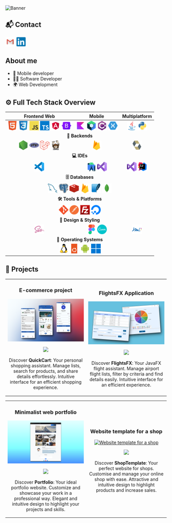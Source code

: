 <img src="https://github.com/Raurez/Image-repo-profile/blob/main/Raúl_banner.svg" alt="Banner">

## 📬 Contact

[<img src="https://raw.githubusercontent.com/Raurez/Image-repo-profile/main/icons/gmail/gmail-old-svgrepo-com.svg" alt="Gmail" title="Gmail" height="30"/>](mailto:raurambot@gmail.com) 
[<img src="https://raw.githubusercontent.com/Raurez/Image-repo-profile/main/icons/linkedin/linkedin-original.svg" alt="LinkedIn" title="LinkedIn" height="30"/>](https://www.linkedin.com/in/ra%C3%BAl-ram%C3%ADrez-botella-998523302/)

## About me 

- 📲 Mobile developer
- 👨‍💻 Software Developer      
- 🌍 Web Development


## ⚙️ Full Tech Stack Overview

<p align="center">

<table>
  <thead>
    <tr>
      <th align="center"><strong>Frontend Web</strong></th>
      <th align="center"><strong>Mobile</strong></th>
      <th align="center"><strong>Multiplatform</strong></th>
    </tr>
  </thead>
  <tbody>
    <tr>
      <td align="center">
        <img src="https://raw.githubusercontent.com/Raurez/Image-repo-profile/main/icons/html5/html5-original.svg" title="HTML5" height="30"/>
        <img src="https://raw.githubusercontent.com/Raurez/Image-repo-profile/main/icons/css3/css3-original.svg" title="CSS3" height="30"/>
        <img src="https://raw.githubusercontent.com/Raurez/Image-repo-profile/main/icons/javascript/javascript-original.svg" title="JavaScript" height="30"/>
        <img src="https://raw.githubusercontent.com/Raurez/Image-repo-profile/main/icons/typescript/typescript-original.svg" title="TypeScript" height="30"/>
        <img src="https://raw.githubusercontent.com/Raurez/Image-repo-profile/main/icons/angular/angular-original.svg" title="Angular" height="30"/>
        <img src="https://raw.githubusercontent.com/Raurez/Image-repo-profile/main/icons/bootstrap/bootstrap-original.svg" title="Bootstrap" height="30"/>
      </td>
      <td align="center">
        <img src="https://raw.githubusercontent.com/Raurez/Image-repo-profile/main/icons/kotlin/kotlin-original.svg" title="Kotlin" height="30"/>
        <img src="https://raw.githubusercontent.com/Raurez/Image-repo-profile/main/icons/jetpackcompose/jetpackcompose-original.svg" title="Jetpack Compose" height="30"/>
        <img src="https://raw.githubusercontent.com/Raurez/Image-repo-profile/main/icons/csharp/csharp-original.svg" title="C#" height="30"/>
        <img src="https://raw.githubusercontent.com/Raurez/Image-repo-profile/main/icons/xamarin/xamarin-original.svg" title="Xamarin" height="30"/>
      </td>
      <td align="center">
        <img src="https://raw.githubusercontent.com/Raurez/Image-repo-profile/main/icons/java/java-original.svg" title="Java" height="30"/>
        <img src="https://raw.githubusercontent.com/Raurez/Image-repo-profile/main/icons/python/python-original.svg" title="Python" height="30"/>
      </td>
    </tr>
    <tr>
      <td colspan="3" align="center"><strong>🔧 Backends</strong></td>
    </tr>
    <tr>
      <td align="center">
        <img src="https://raw.githubusercontent.com/Raurez/Image-repo-profile/main/icons/nodejs/nodejs-original.svg" title="Node.js" height="30"/>
        <img src="https://raw.githubusercontent.com/Raurez/Image-repo-profile/main/icons/php/php-original.svg" title="PHP" height="30"/>
        <img src="https://raw.githubusercontent.com/Raurez/Image-repo-profile/main/icons/laravel/laravel-original.svg" title="Laravel" height="30"/>
         <img src="https://raw.githubusercontent.com/Raurez/Image-repo-profile/main/icons/composer/composer-original.svg" title="Composer" height="30"/>
      </td>
      <td align="center">
        <img src="https://raw.githubusercontent.com/Raurez/Image-repo-profile/main/icons/firebase/firebase-original.svg" title="Firebase" height="30"/>
      </td>
      <td align="center">
        <img src="https://raw.githubusercontent.com/Raurez/Image-repo-profile/main/icons/hibernate/hibernate-original.svg" title="Hibernate" height="30"/>
      </td>
    </tr>
    <tr>
      <td colspan="3" align="center"><strong>💻 IDEs</strong></td>
    </tr>
    <tr>
      <td align="center">
        <img src="https://raw.githubusercontent.com/Raurez/Image-repo-profile/main/icons/vscode/vscode-original.svg" title="VS Code" height="30"/>
      </td>
      <td align="center">
        <img src="https://raw.githubusercontent.com/Raurez/Image-repo-profile/main/icons/androidstudio/androidstudio-original.svg" title="Android Studio" height="30"/>
         <img src="https://raw.githubusercontent.com/Raurez/Image-repo-profile/main/icons/visualstudio/visualstudio-original.svg" title="Visual Studio" height="30"/>
      </td>
      <td align="center">
        <img src="https://raw.githubusercontent.com/Raurez/Image-repo-profile/main/icons/visualstudio/visualstudio-original.svg" title="Visual Studio" height="30"/>
        <img src="https://raw.githubusercontent.com/Raurez/Image-repo-profile/main/icons/intellij/intellij-original.svg" title="IntelliJ" height="30"/>
      </td>
    </tr>
    <tr>
      <td colspan="3" align="center"><strong>🗄️ Databases</strong></td>
    </tr>
    <tr>
      <td colspan="3" align="center">
        <img src="https://raw.githubusercontent.com/Raurez/Image-repo-profile/main/icons/mysql/mysql-original.svg" title="MySQL" height="30"/>
        <img src="https://raw.githubusercontent.com/Raurez/Image-repo-profile/main/icons/postgresql/postgresql-original.svg" title="PostgreSQL" height="30"/>
         <img src="https://raw.githubusercontent.com/Raurez/Image-repo-profile/main/icons/redis/redis-original.svg" title="Redis" height="30"/>
        <img src="https://raw.githubusercontent.com/Raurez/Image-repo-profile/main/icons/firebase/firebase-original.svg" title="Firebase" height="30"/>
        <img src="https://raw.githubusercontent.com/Raurez/Image-repo-profile/main/icons/sqlite/sqlite-original.svg" title="SQLite" height="30"/>
        <img src="https://raw.githubusercontent.com/Raurez/Image-repo-profile/main/icons/mongodb/mongodb-original.svg" title="MongoDB" height="30"/>
      </td>
    </tr>
    <tr>
      <td colspan="3" align="center"><strong>🛠️ Tools & Platforms</strong></td>
    </tr>
    <tr>
      <td colspan="3" align="center">
        <img src="https://raw.githubusercontent.com/Raurez/Image-repo-profile/main/icons/git/git-original.svg" title="Git" height="30"/>
        <img src="https://raw.githubusercontent.com/Raurez/Image-repo-profile/main/icons/postman/postman-original.svg" title="Postman" height="30"/>
         <img src="https://raw.githubusercontent.com/Raurez/Image-repo-profile/main/icons/filezilla/filezilla-original.svg" title="FileZilla" height="30"/>
        <img src="https://raw.githubusercontent.com/Raurez/Image-repo-profile/main/icons/digitalocean/digitalocean-original.svg" title="DigitalOcean" height="30"/>
      </td>
    </tr>
    <tr>
  <td colspan="3" align="center"><strong>🎨 Design & Styling</strong></td>
</tr>
<tr>
  <td align="center">
    <img src="https://raw.githubusercontent.com/Raurez/Image-repo-profile/main/icons/sass/sass-original.svg" title="Sass (Frontend styling)" height="30"/>
  </td>
  <td align="center">
    <img src="https://raw.githubusercontent.com/Raurez/Image-repo-profile/main/icons/figma/figma-original.svg" title="Figma (Design UI)" height="30"/>
    <img src="https://raw.githubusercontent.com/Raurez/Image-repo-profile/main/icons/canva/canva-original.svg" title="Canva (Quick visuals)" height="30"/>
  </td>
  <td align="center">
    <img src="https://raw.githubusercontent.com/Raurez/Image-repo-profile/main/icons/xml/xml-original.svg" title="XML (Android UI)" height="30"/>
  </td>
</tr>
    <tr>
      <td colspan="3" align="center"><strong>🧭 Operating Systems</strong></td>
    </tr>
    <tr>
      <td colspan="3" align="center">
        <img src="https://raw.githubusercontent.com/Raurez/Image-repo-profile/main/icons/linux/linux-original.svg" title="Linux" height="30"/>
         <img src="https://raw.githubusercontent.com/Raurez/Image-repo-profile/main/icons/ubuntu/ubuntu-original.svg" title="Linux" height="30"/>
         <img src="https://raw.githubusercontent.com/Raurez/Image-repo-profile/main/icons/android/android-original.svg" title="Android" height="30"/>
         <img src="https://raw.githubusercontent.com/Raurez/Image-repo-profile/main/icons/windows11/windows11-original.svg" title="Windows 11" height="30"/>
      </td>
    </tr>

  </tbody>
</table>

</p>


## 📁 Projects
<table>
  <tr>
    <td width="50%">
      <h3 align="center">E-commerce project</h3>
      <div align="center">
        <a href="https://github.com/Raurez/E-commerce_project" target="_blank">
          <img src="https://github.com/Raurez/Image-repo-profile/blob/main/Mockpu_play_store%20L.png" width="350" alt="E-commerce project">
        </a>
        <p>
          <a href="https://github.com/Raurez/E-commerce_project" target="_blank">
            <img src="https://img.shields.io/badge/CODE-ff9?style=for-the-badge&logo=github&logoColor=black">
          </a>
        </p>
        <p>Discover <strong>QuickCart</strong>: Your personal shopping assistant. Manage lists, search for products, and share details effortlessly. Intuitive interface for an efficient shopping experience.</p>
      </div>                                                                                   
    </td>
    <td width="50%">
      <h3 align="center">FlightsFX Application</h3>
      <div align="center">
        <a href="https://github.com/Raurez/FlightsFX_Application" target="_blank">
          <img src="https://github.com/Raurez/Image-repo-profile/blob/main/Fly_FX.png" width="350" alt="FlightsFX Application">
        </a>
        <p>
          <a href="https://github.com/Raurez/FlightsFX_Application" target="_blank">
            <img src="https://img.shields.io/badge/CODE-ff9?style=for-the-badge&logo=github&logoColor=black">
          </a>
        </p>
        <p>Discover <strong>FlightsFX</strong>: Your JavaFX flight assistant. Manage airport flight lists, filter by criteria and find details easily. Intuitive interface for an efficient experience.</p>
      </div>                                                             
    </td>  
  </tr>
</table>

<table>
  <tr>
    <td width="50%">
      <h3 align="center">Minimalist web portfolio</h3>
      <div align="center">
        <a href="https://github.com/Raurez/Minimalist_web_portfolio" target="_blank">
          <img src="https://github.com/Raurez/Image-repo-profile/blob/main/portafolio_minimalista.png" width="350" alt="Minimalist web portfolio">
        </a>
        <p>
          <a href="https://github.com/Raurez/Minimalist_web_portfolio" target="_blank">
            <img src="https://img.shields.io/badge/CODE-ff9?style=for-the-badge&logo=github&logoColor=black">
          </a>
        </p>
        <p>Discover <strong>Portfolio</strong>: Your ideal portfolio website. Customize and showcase your work in a professional way. Elegant and intuitive design to highlight your projects and skills.</p>
      </div>                                                                                 
    </td>
    <td width="50%">
      <h3 align="center">Website template for a shop</h3>
      <div align="center">
        <a href="https://github.com/Raurez/Website_template_for_a_shop" target="_blank">
          <img src="https://github.com/Raurez/Image-repo-profile/blob/main/shop_templete.png" width="350" alt="Website template for a shop">
        </a>
        <p>
          <a href="https://github.com/Raurez/Website_template_for_a_shop" target="_blank">
            <img src="https://img.shields.io/badge/CODE-ff9?style=for-the-badge&logo=github&logoColor=black">
          </a>
        </p>
        <p>Discover <strong>ShopTemplate</strong>: Your perfect website for shops. Customise and manage your online shop with ease. Attractive and intuitive design to highlight products and increase sales.</p>
      </div>                                                                                
    </td>
  </tr>
</table>
</div>
<br>
